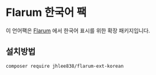 # Flarum 한국어 팩
이 언어팩은 [Flarum](http://flarum.org/) 에서 한국어 표시를 위한 확장 패키지입니다.

## 설치방법

    composer require jhlee838/flarum-ext-korean

